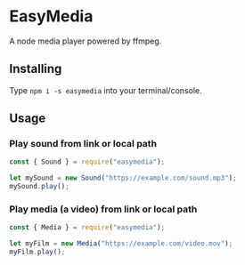 # EasyMedia

A node media player powered by ffmpeg.

## Installing

Type `npm i -s easymedia` into your terminal/console.

## Usage

### Play sound from link or local path

```js
const { Sound } = require("easymedia");

let mySound = new Sound("https://example.com/sound.mp3");
mySound.play();
```

### Play media (a video) from link or local path

```js
const { Media } = require("easymedia");

let myFilm = new Media("https://example.com/video.mov");
myFilm.play();
```
